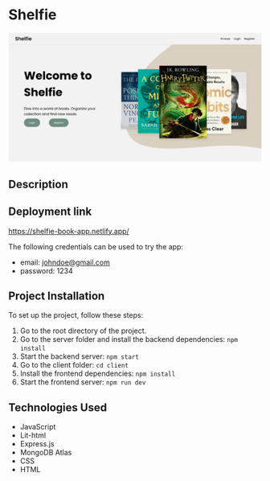 # Shelfie
![Project Screenshot](client/public/images/shelfie-welcome-img.png)

## Description


## Deployment link
https://shelfie-book-app.netlify.app/

The following credentials can be used to try the app:
* email: johndoe@gmail.com  
* password: 1234

## Project Installation
To set up the project, follow these steps:
1) Go to the root directory of the project.
2) Go to the server folder and install the backend dependencies: `npm install`
3) Start the backend server: `npm start`
4) Go to the client folder: `cd client`
5) Install the frontend dependencies: `npm install`
6) Start the frontend server: `npm run dev`

## Technologies Used
* JavaScript
* Lit-html
* Express.js
* MongoDB Atlas
* CSS
* HTML